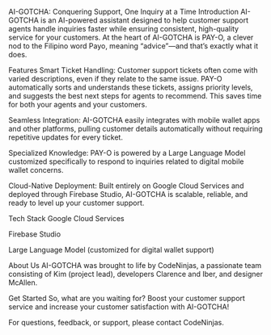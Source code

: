 AI-GOTCHA: Conquering Support, One Inquiry at a Time
Introduction
AI-GOTCHA is an AI-powered assistant designed to help customer support agents handle inquiries faster while ensuring consistent, high-quality service for your customers. At the heart of AI-GOTCHA is PAY-O, a clever nod to the Filipino word Payo, meaning “advice”—and that’s exactly what it does.

Features
Smart Ticket Handling: Customer support tickets often come with varied descriptions, even if they relate to the same issue. PAY-O automatically sorts and understands these tickets, assigns priority levels, and suggests the best next steps for agents to recommend. This saves time for both your agents and your customers.

Seamless Integration: AI-GOTCHA easily integrates with mobile wallet apps and other platforms, pulling customer details automatically without requiring repetitive updates for every ticket.

Specialized Knowledge: PAY-O is powered by a Large Language Model customized specifically to respond to inquiries related to digital mobile wallet concerns.

Cloud-Native Deployment: Built entirely on Google Cloud Services and deployed through Firebase Studio, AI-GOTCHA is scalable, reliable, and ready to level up your customer support.

Tech Stack
Google Cloud Services

Firebase Studio

Large Language Model (customized for digital wallet support)

About Us
AI-GOTCHA was brought to life by CodeNinjas, a passionate team consisting of Kim (project lead), developers Clarence and Iber, and designer McAllen.

Get Started
So, what are you waiting for? Boost your customer support service and increase your customer satisfaction with AI-GOTCHA!

For questions, feedback, or support, please contact CodeNinjas.

